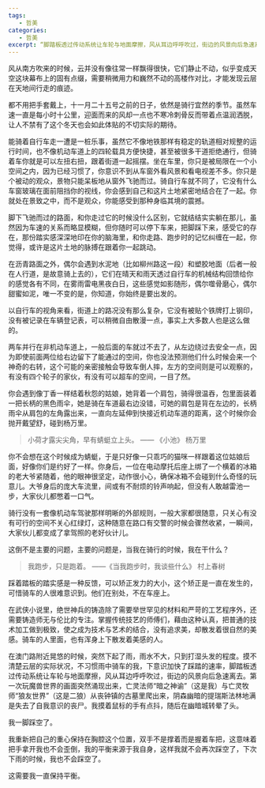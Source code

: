 ```yaml
---
tags:
   - 哲美
categories:
   - 哲美
excerpt: “脚踏板透过传动系统让车轮与地面摩擦，风从耳边呼呼吹过，街边的风景向后急速离去。第一次玩魔兽世界的画面突然涌现出来，亡灵法师“暗之神谕”（这是我）与亡灵牧师“狼友世界”（这是二狼）从丧钟镇的古墓里爬出来，阴森幽暗的提瑞斯法林地满是失去了自我意识的丧尸。我摸着鼠标的手有点抖，随后在幽暗城转晕了头。”
---
```



风从南方吹来的时候，云并没有像往常一样飘得很快，它们静止不动，似乎变成天空这块幕布上的固有点缀，需要稍微用力和巍然不动的高楼作对比，才能发现云层在天地间行走的痕迹。

都不用把手套戴上，十一月二十五号之前的日子，依然是骑行宜然的季节。虽然车速一直是每小时十公里，迎面而来的风却一点也不寒冷刺骨反而带着点温润洒脱，让人不禁有了这个冬天也会如此体贴的不切实际的期待。

能骑着自行车走一遭是一桩乐事，虽然它不像地铁那样有稳定的轨道相对规整的运行时间，也不像机动车道上的四轮载具方便快捷，甚至被很多干道拒绝通行，但骑着车你就是可以左扭右扭，跟着街道一起摇摆。坐在车里，你只是被局限在一个小空间之内，因为已经习惯了，你意识不到从车窗外看风景和看电视差不多。你只是个被动的观众，景物只能呆板地从窗外飞驰而过。骑自行车就不同了，它没有什么车窗玻璃在面前阻挡你的视线，你会感到自己和这片土地紧密地结合在了一起。你就处在景致之中，而不是观众，你能感受到那种身临其境的震撼。

脚下飞驰而过的路面，和你走过它的时候没什么区别，它就结结实实躺在那儿，虽然因为车速的关系而略显模糊，但你随时可以停下车来，把脚踩下来，感受它的存在，那份踏实感深深地印在你的脑海里，和你走路、跑步时的记忆纠缠在一起，你觉得，或许是这片土地的脉搏在跟着你一起跳动。

在沥青路面之外，偶尔会遇到水泥地（比如柳州路这一段）和塑胶地面（后者一般在人行道，是故意骑上去的），它们在晴天和雨天透过自行车的机械结构回馈给你的感觉各有不同，在雾雨雷电黑夜白日，这些感觉如影随形，偶尔噬骨磨心，偶尔甜蜜如泥，唯一不变的是，你知道，你始终是要出发的。

以自行车的视角来看，街道上的路况没有那么复杂，它没有被贴个铁牌打上钢印，没有被记录在车辆登记表，可以稍微自由散漫一点，事实上大多数人也是这么做的。

两车并行在非机动车道上，一般后面的车就过不去了，从左边绕过去安全一点，因为即使前面两位给右边留下了能通过的空间，你也没法预测他们什么时候会来一个神奇的右转，这个可能的亲密接触会导致车倒人摔，左方的空间则是可以观察的，有没有四个轮子的家伙，有没有可以超车的空间，一目了然。

你会遇到像丁香一样结着秋怨的姑娘，她背着一个肩包，骑得很温吞，包里面装着一把长柄的黑色雨伞，她是骑在车道最右边没错，可她的肩包是背在左边的，长柄雨伞从肩包的左角露出来，一直向左延伸到快接近机动车道的距离，这个时候你会抛开戴望舒，碰到杨万里。

> 小荷才露尖尖角，早有蜻蜓立上头。
                                    —— 《小池》 杨万里

你不会想在这个时候成为蜻蜓，于是只好像一只乖巧的猫咪一样跟着这位姑娘后面，好像你们是约好了一样。你身后，一位在电动摩托后座上绑了一个横着的冰箱的老大爷紧随着，他的眼神很坚定，动作很小心，确保冰箱不会碰到什么奇怪的玩意儿。大爷身后的庞大车流里，间或有不耐烦的铃声响起，但没有人敢越雷池一步，大家伙儿都憋着一口气。

骑行没有一套像机动车驾驶那样明晰的外部规则，一般大家都很随意，只关心有没有可行的空间不关心红绿灯，这种随意在路口有交警的时候会骤然收紧，一瞬间，大家伙儿都变成了拿驾照的老好伙计儿。

这倒不是主要的问题，主要的问题是，当我在骑行的时候，我在干什么？

> 我跑步，只是跑着。
                        ——《当我跑步时，我谈些什么》 村上春树

踩着踏板的踏实感是一种反馈，可以矫正发力的大小，这个矫正是一直在发生的，可惜骑车的人很难意识到。他们在别处，不在车座上。

在武侠小说里，绝世神兵的铸造除了需要举世罕见的材料和严苛的工艺程序外，还需要铸造师无与伦比的专注。掌握传统技艺的师傅们，藉由这种认真，把普通的技术加工做到极致，使之成为技术与艺术的结合，没有追求美，却散发着很自然的美感。骑车的人里面，也有浑身上下散发着美感的人。

在澳门路附近晃悠的时候，突然下起了雨，雨水不大，只到打湿头发的程度。摸不清楚云层的实际状况，不习惯雨中骑车的我，下意识加快了踩踏的速率，脚踏板透过传动系统让车轮与地面摩擦，风从耳边呼呼吹过，街边的风景向后急速离去。第一次玩魔兽世界的画面突然涌现出来，亡灵法师“暗之神谕”（这是我）与亡灵牧师“狼友世界”（这是二狼）从丧钟镇的古墓里爬出来，阴森幽暗的提瑞斯法林地满是失去了自我意识的丧尸。我摸着鼠标的手有点抖，随后在幽暗城转晕了头。

我一脚踩空了。

我重新把自己的重心保持在胸腔这个位置，双手不是撑着而是握着车把，这意味着把手拿开我也不会歪倒，我的平衡来源于我自身，这样我就不会再次踩空了，下次下雨的时候，我也不会踩空了。

这需要我一直保持平衡。
